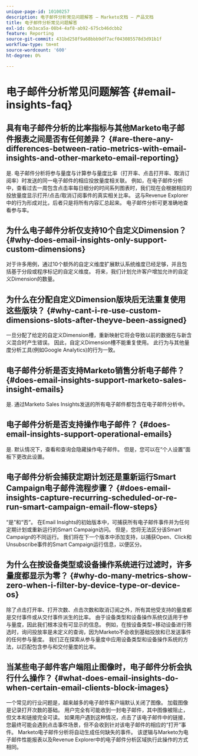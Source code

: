 ```yaml
---
unique-page-id: 10100257
description: 电子邮件分析常见问题解答 — Marketo文档 — 产品文档
title: 电子邮件分析常见问题解答
exl-id: de3aca5a-08b4-4af8-ab92-675cb46dcbb2
feature: Reporting
source-git-commit: 431bd258f9a68bbb9df7acf043085578d3d91b1f
workflow-type: tm+mt
source-wordcount: '600'
ht-degree: 0%

---
```


# 电子邮件分析常见问题解答 {#email-insights-faq}

## 具有电子邮件分析的比率指标与其他Marketo电子邮件报表之间是否有任何差异？ {#are-there-any-differences-between-ratio-metrics-with-email-insights-and-other-marketo-email-reporting}

是. 电子邮件分析将参与量度与计算参与量度比率（打开率、点击打开率、取消订阅率）时发送的同一电子邮件的相应投放量度相关联。 例如，在电子邮件分析中，查看过去一周包含点击率每日细分的时间系列图表时，我们现在会根据相应的投放量度显示打开/点击/取消订阅事件的真实相关比率。 这与Revenue Explorer中的行为形成对比，后者只是将所有内容汇总起来。 电子邮件分析可更准确地查看参与率。

## 为什么电子邮件分析仅支持10个自定义Dimension？ {#why-does-email-insights-only-support-custom-dimensions}

对于许多用例，通过10个额外的自定义维度扩展默认系统维度已经足够，并且包括基于分段或程序标记的自定义维度。 将来，我们计划允许客户增加允许的自定义Dimension的数量。

## 为什么在分配自定义Dimension版块后无法重复使用这些版块？ {#why-cant-i-re-use-custom-dimensions-slots-after-theyve-been-assigned}

一旦分配了给定的自定义Dimension槽，重新映射它将会导致以前的数据在与新含义混合时产生错误。 因此，自定义Dimension槽不能重复使用。 此行为与其他量度分析工具(例如Google Analytics)的行为一致。

## 电子邮件分析是否支持Marketo销售分析电子邮件？ {#does-email-insights-support-marketo-sales-insight-emails}

是. 通过Marketo Sales Insights发送的所有电子邮件都包含在电子邮件分析中。

## 电子邮件分析是否支持操作电子邮件？ {#does-email-insights-support-operational-emails}

是. 默认情况下，查看和查询会隐藏操作电子邮件。 但是，您可以在“个人设置”面板下更改此设置。

## 电子邮件分析会捕获定期计划还是重新运行Smart Campaign电子邮件流程步骤？ {#does-email-insights-capture-recurring-scheduled-or-re-run-smart-campaign-email-flow-steps}

“是”和“否”。 在Email Insights的初始版本中，可捕获所有电子邮件事件并为任何定期计划或重新运行的Smart Campaign访问。 但是，您将无法区分该Smart Campaign的不同运行。 我们将在下一个版本中添加支持，以捕获Open、Click和Unsubscribe事件的Smart Campaign运行信息，以便区分。

## 为什么在按设备类型或设备操作系统进行过滤时，许多量度都显示为零？ {#why-do-many-metrics-show-zero-when-i-filter-by-device-type-or-device-os}

除了点击打开率、打开次数、点击次数和取消订阅之外，所有其他受支持的量度都是交付事件或从交付事件派生的比率。 由于设备类型和设备操作系统仅适用于参与量度，因此我们根本没有可显示的信息。 例如，在按设备类型=移动设备进行筛选时，询问投放率是未定义的查询，因为Marketo不会收到基础投放和已发送事件的任何参与量度。 我们正在探索从参与量度中应用设备类型和设备操作系统的方法，以匹配包含参与和交付量度的比率。

## 当某些电子邮件客户端阻止图像时，电子邮件分析会执行什么操作？ {#what-does-email-insights-do-when-certain-email-clients-block-images}

一个常见的行业问题是，越来越多的电子邮件客户端默认关闭了图像。 加载图像是记录打开次数的基础。 用户完全有可能收到一封电子邮件，其中图像被阻止，但文本和链接完全可读。 如果用户遇到这种情况，点击了该电子邮件中的链接，您最终可能会遇到点击事件场景，但不会收到针对该电子邮件的相应的“打开”事件。 Marketo电子邮件分析将自动生成任何缺失的事件。 该逻辑与Marketo为电子邮件性能报表以及Revenue Explorer中的电子邮件分析区域执行此操作的方式相同。
